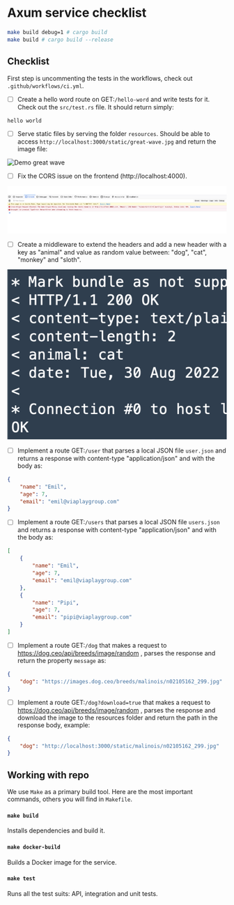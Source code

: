 # Axum service checklist

```bash
make build debug=1 # cargo build
make build # cargo build --release
```

## Checklist

First step is uncommenting the tests in the workflows, check out `.github/workflows/ci.yml`.

- [ ] Create a hello word route on GET:`/hello-word` and write tests for it. Check out the `src/test.rs` file. It should return simply:

```
hello world
```

- [ ] Serve static files by serving the folder `resources`. Should be able to access `http://localhost:3000/static/great-wave.jpg` and return the image file:

![Demo great wave](resources/demo.png)

- [ ] Fix the CORS issue on the frontend (http://localhost:4000).

![Cors](resources/cors.png)

- [ ] Create a middleware to extend the headers and add a new header with a key as "animal" and value as random value between: "dog", "cat", "monkey" and "sloth".

![Headers](resources/headers.png)

- [ ] Implement a route GET:`/user` that parses a local JSON file `user.json` and returns a response with content-type "application/json" and with the body as:

```json
{
	"name": "Emil",
	"age": 7,
	"email": "emil@viaplaygroup.com"
}
```

- [ ] Implement a route GET:`/users` that parses a local JSON file `users.json` and returns a response with content-type "application/json" and with the body as:

```json
[
	{
		"name": "Emil",
		"age": 7,
		"email": "emil@viaplaygroup.com"
	},
	{
		"name": "Pipi",
		"age": 7,
		"email": "pipi@viaplaygroup.com"
	}
]
```

- [ ] Implement a route GET:`/dog` that makes a request to https://dog.ceo/api/breeds/image/random , parses the response and return the property `message` as:


```json
{
	"dog": "https://images.dog.ceo/breeds/malinois/n02105162_299.jpg"
}
```

- [ ] Implement a route GET:`/dog?download=true` that makes a request to https://dog.ceo/api/breeds/image/random , parses the response and download the image to the resources folder and return the path in the response body, example:


```json
{
	"dog": "http://localhost:3000/static/malinois/n02105162_299.jpg"
}
```

## Working with repo

We use `Make` as a primary build tool. Here are the most important commands,
others you will find in `Makefile`.

#### `make build`

Installs dependencies and build it.

#### `make docker-build`

Builds a Docker image for the service.

#### `make test`

Runs all the test suits: API, integration and unit tests.
